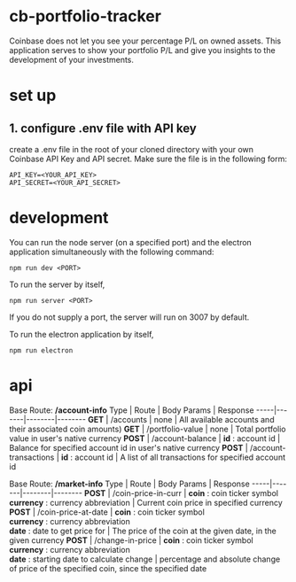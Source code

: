 # cb-portfolio-tracker

Coinbase does not let you see your percentage P/L on owned assets. This application serves to show your portfolio P/L and give you insights to the development of your investments.

# set up

## 1. configure .env file with API key

create a .env file in the root of your cloned directory with your own Coinbase API Key and API secret. Make sure the file is in the following form:

``` 
API_KEY=<YOUR_API_KEY>
API_SECRET=<YOUR_API_SECRET>
```

# development
You can run the node server (on a specified port) and the electron application simultaneously with the following command:
```
npm run dev <PORT>
```

To run the server by itself, 
```
npm run server <PORT>
```

If you do not supply a port, the server will run on 3007 by default.

To run the electron application by itself,
```
npm run electron
```

# api

Base Route: __/account-info__
Type | Route | Body Params | Response
-----|-------|--------|--------
__GET__  | /accounts | none | All available accounts and their associated coin amounts)
__GET__ | /portfolio-value | none | Total portfolio value in user's native currency
__POST__ | /account-balance | __id__ : account id | Balance for specified account id in user's native currency
__POST__ | /account-transactions | __id__ : account id | A list of all transactions for specified account id

Base Route: __/market-info__
Type | Route | Body Params | Response
-----|-------|--------|--------
__POST__  | /coin-price-in-curr | __coin__ : coin ticker symbol <br /> __currency__ : currency abbreviation | Current coin price in specified currency
__POST__ | /coin-price-at-date  | __coin__ : coin ticker symbol <br /> __currency__ : currency abbreviation <br /> __date__ : date to get price for | The price of the coin at the given date, in the given currency
__POST__ | /change-in-price | __coin__ : coin ticker symbol <br /> __currency__ : currency abbreviation <br /> __date__ : starting date to calculate change | percentage and absolute change of price of the specified coin, since the specified date